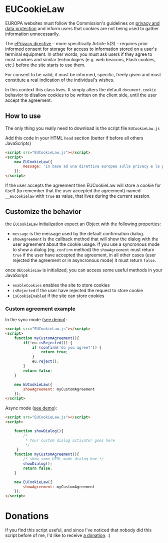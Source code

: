 # EUCookieLaw

  EUROPA websites must follow the Commission's guidelines on [privacy and data protection](http://ec.europa.eu/ipg/basics/legal/data_protection/index_en.htm) and inform 
  users that cookies are not being used to gather information unnecessarily.
   
  The [ePrivacy directive](http://eur-lex.europa.eu/LexUriServ/LexUriServ.do?uri=CELEX:32002L0058:EN:HTML) – more specifically Article 5(3) – requires prior informed consent for storage for access to information stored on a user's terminal equipment. 
  In other words, you must ask users if they agree to most cookies and similar technologies (e.g. web beacons, Flash cookies, etc.) before the site starts to use them.

  For consent to be valid, it must be informed, specific, freely given and must constitute a real indication of the individual's wishes.

In this context this class lives.
It simply alters the default `document.cookie` behavior to disallow cookies to be written on the client side, until the user accept the agreement.

## How to use

The only thing you really need to download is the script file `EUCookieLaw.js` 

Add this code in your HTML `head` section (better if before all others JavaScripts)
```html
<script src="EUCookieLaw.js"></script>
<script>
    new EUCookieLaw({
        message: 'In base ad una direttiva europea sulla privacy e la protezione dei dati personali, è necessario il tuo consenso prima di conservare i cookie nel tuo browser. Me lo consenti?'
    });
</script>
```

If the user accepts the agreement then EUCookieLaw will store a cookie for itself (to remember that the user accepted the agreement) named `__eucookielaw` with `true` as value,
that lives during the current session.  

## Customize the behavior
the `EUCookieLaw` initialization expect an Object with the following properties:
* `message` is the message used by the default confirmation dialog.
* `showAgreement` is the callback method that will show the dialog with the user agreement about the cookie usage. If you use a syncronous mode to show a dialog (eg. `confirm` method) 
  the `showAgreement` must return `true` if the user have accepted the agreement, in all other cases (user rejected the agreement or in asyncronous mode) it must return `false`.   

once `UECookieLaw` is initialized, you can access some useful methods in your JavaScript:

* `enableCookies` enables the site to store cookies
* `isRejected` if the user have rejected the request to store cookie
* `isCookieEnabled` if the site can store cookies

### Custom agreement example

In the sync mode ([see demo](http://diegolamonica.info/demo/cookielaw/demo1.html)):
```html
<script src="EUCookieLaw.js"></script>
<script>
    function myCustomAgreement(){
        if(!eu.isRejected()) {
            if (confirm('do you agree?')) {
                return true;
            }
            eu.reject();
        }
        return false;
    }

    new EUCookieLaw({
        showAgreement: myCustomAgreement
    });
</script>
```

Async mode ([see demo](http://diegolamonica.info/demo/cookielaw/demo2.html)): 
```html
<script src="EUCookieLaw.js"></script>
<script>

    function showDialog(){
        /*
         * Your custom dialog activator goes here
         */
     }
    function myCustomAgreement(){
        /* show some HTML-made dialog box */
        showDialog();
        return false;
    }

    new EUCookieLaw({
        showAgreement: myCustomAgreement
    });
</script>
```

# Donations
If you find this script useful, and since I've noticed that nobody did this script before of me, 
I'd like to receive [a donation](https://www.paypal.com/cgi-bin/webscr?cmd=_donations&business=me%40diegolamonica%2einfo&lc=IT&item_name=EU%20Cookie%20Law&no_note=0&currency_code=EUR&bn=PP%2dDonationsBF%3abtn_donateCC_LG%2egif%3aNonHostedGuest).   :)